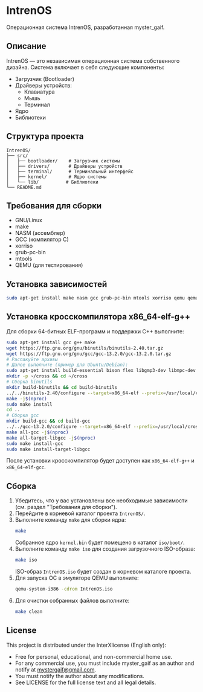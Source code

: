 # IntrenOS

Операционная система IntrenOS, разработанная myster_gaif.

## Описание
IntrenOS — это независимая операционная система собственного дизайна. Система включает в себя следующие компоненты:

- Загрузчик (Bootloader)
- Драйверы устройств:
  - Клавиатура
  - Мышь
  - Терминал
- Ядро
- Библиотеки

## Структура проекта
```
IntrenOS/
├── src/
│   ├── bootloader/    # Загрузчик системы
│   ├── drivers/       # Драйверы устройств
│   ├── terminal/      # Терминальный интерфейс
│   ├── kernel/        # Ядро системы
│   └── lib/          # Библиотеки
└── README.md
```

## Требования для сборки
- GNU/Linux
- make
- NASM (ассемблер)
- GCC (компилятор C)
- xorriso
- grub-pc-bin
- mtools
- QEMU (для тестирования)

## Установка зависимостей
```bash
sudo apt-get install make nasm gcc grub-pc-bin mtools xorriso qemu qemu-system
```

## Установка кросскомпилятора x86_64-elf-g++
Для сборки 64-битных ELF-программ и поддержки C++ выполните:
```bash
sudo apt-get install gcc g++ make
wget https://ftp.gnu.org/gnu/binutils/binutils-2.40.tar.gz
wget https://ftp.gnu.org/gnu/gcc/gcc-13.2.0/gcc-13.2.0.tar.gz
# Распакуйте архивы
# Далее выполните (пример для Ubuntu/Debian):
sudo apt-get install build-essential bison flex libgmp3-dev libmpc-dev libmpfr-dev texinfo
mkdir -p ~/cross && cd ~/cross
# Сборка binutils
mkdir build-binutils && cd build-binutils
../../binutils-2.40/configure --target=x86_64-elf --prefix=/usr/local/cross --with-sysroot --disable-nls --disable-werror
make -j$(nproc)
sudo make install
cd ..
# Сборка gcc
mkdir build-gcc && cd build-gcc
../../gcc-13.2.0/configure --target=x86_64-elf --prefix=/usr/local/cross --disable-nls --enable-languages=c,c++ --without-headers
make all-gcc -j$(nproc)
make all-target-libgcc -j$(nproc)
sudo make install-gcc
sudo make install-target-libgcc
```
После установки кросскомпилятор будет доступен как `x86_64-elf-g++` и `x86_64-elf-gcc`.

## Сборка

1.  Убедитесь, что у вас установлены все необходимые зависимости (см. раздел "Требования для сборки").
2.  Перейдите в корневой каталог проекта `IntrenOS/`.
3.  Выполните команду `make` для сборки ядра:
    ```bash
    make
    ```
    Собранное ядро `kernel.bin` будет помещено в каталог `iso/boot/`.
4.  Выполните команду `make iso` для создания загрузочного ISO-образа:
    ```bash
    make iso
    ```
    ISO-образ `IntrenOS.iso` будет создан в корневом каталоге проекта.
5.  Для запуска ОС в эмуляторе QEMU выполните:
    ```bash
    qemu-system-i386 -cdrom IntrenOS.iso
    ```
6.  Для очистки собранных файлов выполните:
    ```bash
    make clean
    ```

## License

This project is distributed under the InterXlicense (English only):
- Free for personal, educational, and non-commercial home use.
- For any commercial use, you must include myster_gaif as an author and notify at mystergaif@gmail.com.
- You must notify the author about any modifications.
- See LICENSE for the full license text and all legal details.
